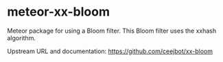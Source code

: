 meteor-xx-bloom
========
Meteor package for using a Bloom filter. This Bloom filter uses the xxhash algorithm.

Upstream URL and documentation:
https://github.com/ceejbot/xx-bloom
